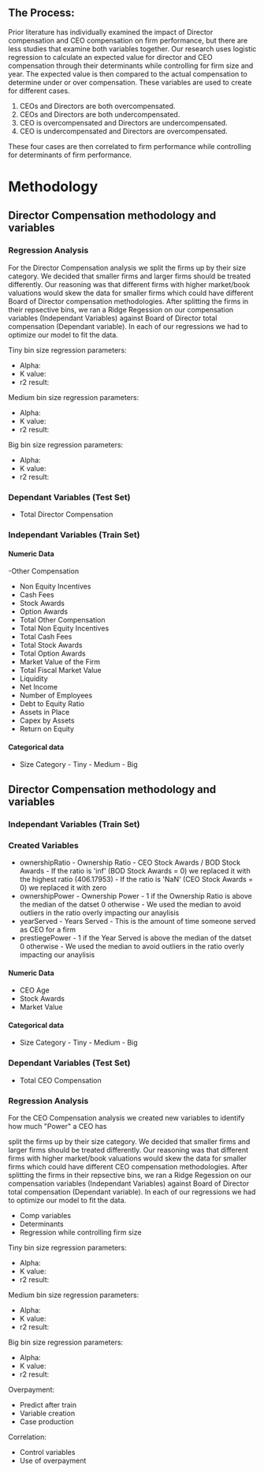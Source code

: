 ## The Process:

Prior literature has individually examined the impact of Director compensation and CEO compensation on firm performance, but there are less studies that examine both variables together. Our research uses logistic regression to calculate an expected value for director and CEO compensation through their determinants while controlling for firm size and year. The expected value is then compared to the actual compensation to determine under or over compensation. These variables are used to create for different cases.

1)  CEOs and Directors are both overcompensated.
2)  CEOs and Directors are both undercompensated.
3)  CEO is overcompensated and Directors are undercompensated.
4)  CEO is undercompensated and Directors are overcompensated.

These four cases are then correlated to firm performance while controlling for determinants of firm performance.

# Methodology

## Director Compensation methodology and variables

### Regression Analysis
For the Director Compensation analysis we split the firms up by their size category. We decided that smaller firms and larger firms should be
treated differently. Our reasoning was that different firms with higher market/book valuations would skew the data for smaller firms which 
could have different Board of Director compensation methodologies. After splitting the firms in their repsective bins, we ran a Ridge Regession 
on our compensation variables (Independant Variables) against Board of Director total compensation (Dependant variable). In each of our regressions
we had to optimize our model to fit the data. 

Tiny bin size regression parameters:
- Alpha:
- K value:
- r2 result:

Medium bin size regression parameters:
- Alpha:
- K value:
- r2 result:

Big bin size regression parameters:
- Alpha:
- K value:
- r2 result:

### Dependant Variables (Test Set)
- Total Director Compensation

### Independant Variables (Train Set)
#### Numeric Data
-Other Compensation
- Non Equity Incentives
- Cash Fees
- Stock Awards
- Option Awards
- Total Other Compensation
- Total Non Equity Incentives
- Total Cash Fees
- Total Stock Awards
- Total Option Awards
- Market Value of the Firm
- Total Fiscal Market Value
- Liquidity
- Net Income
- Number of Employees
- Debt to Equity Ratio
- Assets in Place
- Capex by Assets
- Return on Equity
#### Categorical data
- Size Category
       - Tiny
       - Medium
       - Big

       
## Director Compensation methodology and variables
### Independant Variables (Train Set)
### Created Variables
- ownershipRatio
       - Ownership Ratio
              - CEO Stock Awards / BOD Stock Awards
              - If the ratio is 'inf' (BOD Stock Awards = 0) we replaced it with the highest ratio (406.17953)
              - If the ratio is 'NaN' (CEO Stock Awards = 0) we replaced it with zero
- ownershipPower
       - Ownership Power
              - 1 if the Ownership Ratio is above the median of the datset 0 otherwise
              - We used the median to avoid outliers in the ratio overly impacting our anaylisis
- yearServed
       - Years Served
              - This is the amount of time someone served as CEO for a firm 
- prestiegePower
       - 1 if the Year Served is above the median of the datset 0 otherwise
       - We used the median to avoid outliers in the ratio overly impacting our anaylisis
#### Numeric Data
- CEO Age
- Stock Awards
- Market Value

#### Categorical data
- Size Category
       - Tiny
       - Medium
       - Big
### Dependant Variables (Test Set)
- Total CEO Compensation

### Regression Analysis
For the CEO Compensation analysis we created new variables to identify how much "Power" a CEO has 

split the firms up by their size category. We decided that smaller firms and larger firms should be
treated differently. Our reasoning was that different firms with higher market/book valuations would skew the data for smaller firms which 
could have different CEO compensation methodologies. After splitting the firms in their repsective bins, we ran a Ridge Regession 
on our compensation variables (Independant Variables) against Board of Director total compensation (Dependant variable). In each of our regressions
we had to optimize our model to fit the data. 


- Comp variables
- Determinants
- Regression while controlling firm size

Tiny bin size regression parameters:
- Alpha:
- K value:
- r2 result:

Medium bin size regression parameters:
- Alpha:
- K value:
- r2 result:

Big bin size regression parameters:
- Alpha:
- K value:
- r2 result:

Overpayment:
- Predict after train
- Variable creation
- Case production

Correlation:
- Control variables
- Use of overpayment

